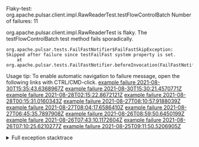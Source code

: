         
Flaky-test: org.apache.pulsar.client.impl.RawReaderTest.testFlowControlBatch
Number of failures: 11

org.apache.pulsar.client.impl.RawReaderTest is flaky. The testFlowControlBatch test method fails sporadically.

```
org.apache.pulsar.tests.FailFastNotifier$FailFastSkipException: Skipped after failure since testFailFast system property is set.
	at org.apache.pulsar.tests.FailFastNotifier.beforeInvocation(FailFastNotifier.java:88)

```

Usage tip: To enable automatic navigation to failure message, open the following links with CTRL/CMD-click.
[example failure 2021-08-30T15:35:43.6368967Z](https://github.com/apache/pulsar/runs/3463119398?check_suite_focus=true#step:9:4113)
[example failure 2021-08-30T15:30:21.4570771Z](https://github.com/apache/pulsar/runs/3463119398?check_suite_focus=true#step:9:1727)
[example failure 2021-08-28T02:15:22.8672121Z](https://github.com/apache/pulsar/runs/3448473880?check_suite_focus=true#step:9:3110)
[example failure 2021-08-28T00:15:31.0160343Z](https://github.com/apache/pulsar/runs/3447917315?check_suite_focus=true#step:9:2478)
[example failure 2021-08-27T08:10:57.9188039Z](https://github.com/apache/pulsar/runs/3440980370?check_suite_focus=true#step:9:3177)
[example failure 2021-08-27T08:04:17.6586410Z](https://github.com/apache/pulsar/runs/3440855241?check_suite_focus=true#step:9:3102)
[example failure 2021-08-27T06:45:35.7897908Z](https://github.com/apache/pulsar/runs/3440411158?check_suite_focus=true#step:9:3103)
[example failure 2021-08-26T08:59:50.6450199Z](https://github.com/apache/pulsar/runs/3430539961?check_suite_focus=true#step:9:3812)
[example failure 2021-08-26T07:43:10.1172604Z](https://github.com/apache/pulsar/runs/3429972501?check_suite_focus=true#step:9:1734)
[example failure 2021-08-26T07:10:25.6210277Z](https://github.com/apache/pulsar/runs/3429892136?check_suite_focus=true#step:9:3164)
[example failure 2021-08-25T09:11:50.5206905Z](https://github.com/apache/pulsar/runs/3420085427?check_suite_focus=true#step:10:3070)


<details>
<summary>Full exception stacktrace</summary>
<code><pre>
org.apache.pulsar.tests.FailFastNotifier$FailFastSkipException: Skipped after failure since testFailFast system property is set.
	at org.apache.pulsar.tests.FailFastNotifier.beforeInvocation(FailFastNotifier.java:88)

</pre></code>
</details>

